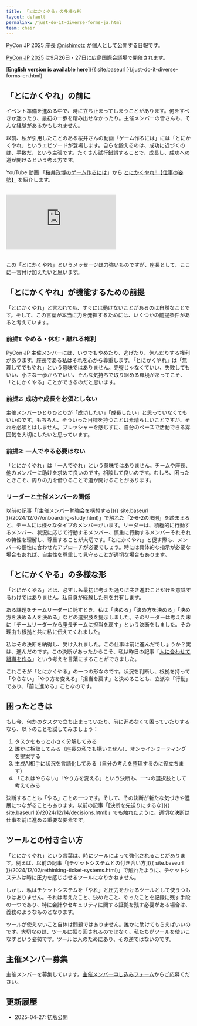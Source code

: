 ```yaml
---
title: 「とにかくやる」の多様な形
layout: default
permalink: /just-do-it-diverse-forms-ja.html
team: chair
---
```


PyCon JP 2025 座長 [@nishimotz](https://d.nishimotz.com/aboutme) が個人として公開する日報です。

[PyCon JP 2025](https://2025.pycon.jp/) は9月26日・27日に広島国際会議場で開催されます。

[**English version is available here**]({{ site.baseurl }}/just-do-it-diverse-forms-en.html)

## 「とにかくやれ」の前に

イベント準備を進める中で、時に立ち止まってしまうことがあります。何をすべきか迷ったり、最初の一歩を踏み出せなかったり。主催メンバーの皆さんも、そんな経験があるかもしれません。

以前、私が引用したことのある桜井さんの動画「ゲーム作るには」には「とにかくやれ」というエピソードが登場します。自らを鍛えるのは、成功に近づくのは、手数だ、という主張です。たくさん試行錯誤することで、成長し、成功への道が開けるという考え方です。

YouTube 動画 「[桜井政博のゲーム作るには](https://www.youtube.com/@sora_sakurai_jp)」から
[とにかくやれ!!【仕事の姿勢】](https://www.youtube.com/watch?v=JV3KOJ_Z4Vs) を紹介します。

<br>

<div class="w-full h-96 my-8">
<iframe class="w-full h-full" src="https://www.youtube.com/embed/JV3KOJ_Z4Vs" title="YouTube video player" frameborder="0" allow="accelerometer; autoplay; clipboard-write; encrypted-media; gyroscope; picture-in-picture; web-share" referrerpolicy="strict-origin-when-cross-origin" allowfullscreen></iframe>
</div>

<br>

この「とにかくやれ」というメッセージは力強いものですが、座長として、ここに一言付け加えたいと思います。

## 「とにかくやれ」が機能するための前提

「とにかくやれ」と言われても、すぐには動けないことがあるのは自然なことです。そして、この言葉が本当に力を発揮するためには、いくつかの前提条件があると考えています。

### 前提1: やめる・休む・離れる権利

PyCon JP 主催メンバーには、いつでもやめたり、逃げたり、休んだりする権利があります。座長である私はそれを心から尊重します。「とにかくやれ」は「無理してでもやれ」という意味ではありません。完璧じゃなくていい、失敗してもいい、小さな一歩からでいい、そんな気持ちで取り組める環境があってこそ、「とにかくやる」ことができるのだと思います。

### 前提2: 成功や成長を必須としない

主催メンバーひとりひとりが「成功したい」「成長したい」と思っていなくてもいいのです。もちろん、そういった目標を持つことは素晴らしいことですが、それを必須とはしません。プレッシャーを感じずに、自分のペースで活動できる雰囲気を大切にしたいと思っています。

### 前提3: 一人でやる必要はない

「とにかくやれ」は「一人でやれ」という意味ではありません。チームや座長、他のメンバーに助けを求めて良いのです。相談して良いのです。むしろ、困ったときこそ、周りの力を借りることで道が開けることがあります。

### リーダーと主催メンバーの関係

以前の記事「[主催メンバー勉強会を構想する]({{ site.baseurl }}/2024/12/07/onboarding-study.html)」で触れた「2-6-2の法則」を踏まえると、チームには様々なタイプのメンバーがいます。リーダーは、積極的に行動するメンバー、状況に応じて行動するメンバー、慎重に行動するメンバーそれぞれの特性を理解し、尊重することが大切です。「とにかくやれ」と促す際も、メンバーの個性に合わせたアプローチが必要でしょう。時には具体的な指示が必要な場合もあれば、自主性を尊重して見守ることが適切な場合もあります。

## 「とにかくやる」の多様な形

「とにかくやる」とは、必ずしも最初に考えた通りに突き進むことだけを意味するわけではありません。私自身が経験した例を共有します。

ある課題をチームリーダーに託すとき、私は「決める」「決め方を決める」「決め方を決める人を決める」などの選択肢を提示しました。そのリーダーは考えた末に「チームリーダーから座長チームに担当を戻す」という決断をしました。その理由も根拠と共に私に伝えてくれました。

私はその決断を納得し、受け入れました。この仕事は前に進んだでしょうか？実は、進んだのです。この決断があったからこそ、私は昨日の記事「[人に合わせて組織を作る](/adapting-organization-to-people-ja.html)」という考えを言葉にすることができました。

これこそが「とにかくやる」の一つの形なのです。状況を判断し、根拠を持って「やらない」「やり方を変える」「担当を戻す」と決めることも、立派な「行動」であり、「前に進める」ことなのです。

## 困ったときは

もし今、何かのタスクで立ち止まっていたり、前に進めなくて困っていたりするなら、以下のことを試してみましょう：

1. タスクをもっと小さく分解してみる
2. 誰かに相談してみる（座長の私でも構いません）、オンラインミーティングを提案する
3. 生成AI相手に状況を言語化してみる（自分の考えを整理するのに役立ちます）
4. 「これはやらない」「やり方を変える」という決断も、一つの選択肢として考えてみる

決断することも「やる」ことの一つです。そして、その決断が新たな気づきや進展につながることもあります。以前の記事「[決断を先送りにするな]({{ site.baseurl }}/2024/12/14/decisions.html)」でも触れたように、適切な決断は仕事を前に進める重要な要素です。

## ツールとの付き合い方

「とにかくやれ」という言葉は、時にツールによって強化されることがあります。例えば、以前の記事「[チケットシステムとの付き合い方]({{ site.baseurl }}/2024/12/02/rethinking-ticket-systems.html)」で触れたように、チケットシステムは時に圧力を感じさせるツールになりかねません。

しかし、私はチケットシステムを「やれ」と圧力をかけるツールとして使うつもりはありません。それは考えたこと、決めたこと、やったことを記録に残す手段の一つであり、特に会計やセキュリティに関する証拠を残す必要がある場合は、義務のようなものとなります。

ツールが使えないこと自体は問題ではありません。誰かに助けてもらえばいいのです。大切なのは、ツールに振り回されるのではなく、私たちがツールを使いこなすという姿勢です。ツールは人のためにあり、その逆ではないのです。

## 主催メンバー募集

主催メンバーを募集しています。[主催メンバー申し込みフォーム](https://forms.gle/7irqYKhZVj7AY7LfA)からご応募ください。

## 更新履歴
- 2025-04-27: 初版公開
